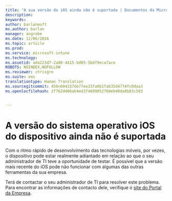 ```yaml
---
title: "A sua versão do iOS ainda não é suportada | Documentos da Microsoft"
description: 
keywords: 
author: barlanmsft
ms.author: barlan
manager: angrobe
ms.date: 12/06/2016
ms.topic: article
ms.prod: 
ms.service: microsoft-intune
ms.technology: 
ms.assetid: ada223d7-2a80-4415-bd85-5bdf9eca7ace
ROBOTS: NOINDEX,NOFOLLOW
ms.reviewer: chrisgre
ms.suite: ems
translationtype: Human Translation
ms.sourcegitcommit: 459c604157de77ee337a6b1fab35d4774fc0daa3
ms.openlocfilehash: 2f762d406ab4ed374699052760eb40da8b03c503


---
```



# <a name="your-ios-devices-operating-system-version-isnt-yet-supported"></a>A versão do sistema operativo iOS do dispositivo ainda não é suportada

Com o ritmo rápido de desenvolvimento das tecnologias móveis, por vezes, o dispositivo pode estar realmente adiantado em relação ao que o seu administrador de TI teve a oportunidade de testar. É possível que a versão mais recente do iOS pode não funcionar com algumas das outras ferramentas da sua empresa.

Terá de contactar o seu administrador de TI para resolver este problema. Para encontrar as informações de contacto dele, verifique o [site do Portal da Empresa](http://portal.manage.microsoft.com).



<!--HONumber=Dec16_HO3-->


